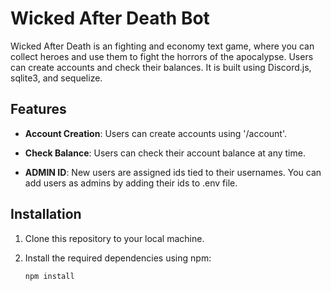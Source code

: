 # Wicked After Death Bot

Wicked After Death is an fighting and economy text game, where you can collect heroes and use them to fight the horrors of the apocalypse. Users can create accounts and check their balances. It is built using Discord.js, sqlite3, and sequelize.

## Features

- **Account Creation**: Users can create accounts using '/account'.

- **Check Balance**: Users can check their account balance at any time.

- **ADMIN ID**: New users are assigned ids tied to their usernames. You can add users as admins by adding their ids to .env file.

## Installation

1. Clone this repository to your local machine.

2. Install the required dependencies using npm:

   ```bash
   npm install
